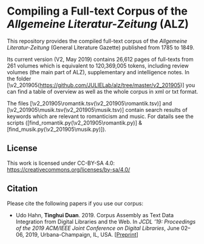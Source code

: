 # Compiling a Full-text Corpus of the *Allgemeine Literatur-Zeitung* (ALZ)

This repository provides the compiled full-text corpus of the *Allgemeine Literatur-Zeitung* (General Literature Gazette) published from 1785 to 1849.

Its current version (V2, May 2019) contains 26,612 pages of full-texts from 261 volumes which is equivalent to 120,369,005 tokens, including review volumes (the main part of ALZ), supplementary and intelligence notes. In the folder [\v2_201905\(https://github.com/JULIELab/alz/tree/master/v2_201905)] you can find a table of overview as well as the whole corpus in xml or txt format.

The files [\v2_201905\romantik.tsv(\v2_201905\romantik.tsv)] and [\v2_201905\musik.tsv(\v2_201905\musik.tsv)] contain search results of keywords which are relevant to romanticism and music. For datails see the scripts ([find_romantik.py(\v2_201905\romantik.py)] & [find_musik.py(\v2_201905\musik.py)]).

## License
This work is licensed under CC-BY-SA 4.0: https://creativecommons.org/licenses/by-sa/4.0/

## Citation
Please cite the following papers if you use our corpus:
* Udo Hahn, **Tinghui Duan**. 2019. Corpus Assembly as Text Data Integration from Digital Libraries and the Web. In *JCDL ’19: Proceedings of the 2019 ACM/IEEE Joint Conference on Digital Libraries*, June 02–06, 2019, Urbana-Champaign, IL, USA. [[Preprint](https://julielab.de/downloads/publications/papers/Hahn_Duan_2019_JCDL.pdf)]
